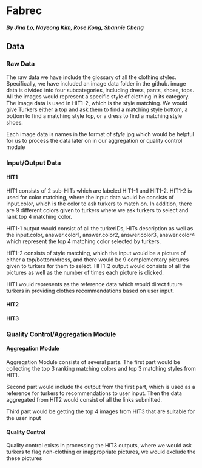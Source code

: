 # Fabrec

_**By Jina Lo, Nayeong Kim, Rose Kong, Shannie Cheng**_

## Data

### Raw Data

The raw data we have include the glossary of all the clothing styles. Specifically, we have included an image data folder in the github. image data is divided into four subcategories, including dress, pants, shoes, tops. All the images would represent a specific style of clothing in its category. The image data is used in HIT1-2, which is the style matching. We would give Turkers either a top and ask them to find a matching style bottom, a bottom to find a matching style top, or a dress to find a matching style shoes.

Each image data is names in the format of *style*.jpg which would be helpful for us to process the data later on in our aggregation or quality control module

### Input/Output Data

#### HIT1
HIT1 consists of 2 sub-HITs which are labeled HIT1-1 and HIT1-2. HIT1-2 is used for color matching, where the input data would be consists of input.color, which is the color to ask turkers to match on. In addition, there are 9 different colors given to turkers where we ask turkers to select and rank top 4 matching color.

HIT1-1 output would consist of all the turkerIDs, HITs description as well as the input.color, answer.color1, answer.color2, answer.color3, answer.color4 which represent the top 4 matching color selected by turkers. 

HIT1-2 consists of style matching, which the input would be a picture of either a top/bottom/dress, and there would be 9 complementary pictures given to turkers for them to select. HIT1-2 output would consists of all the pictures as well as the number of times each picture is clicked. 

HIT1 would represents as the reference data which would direct future turkers in providing clothes recommendations based on user input.

#### HIT2
#### HIT3

### Quality Control/Aggregation Module

#### Aggregation Module
Aggregation Module consists of several parts. The first part would be collecting the top 3 ranking matching colors and top 3 matching styles from HIT1.

Second part would include the output from the first part, which is used as a reference for turkers to recommendations to user input. Then the data aggregated from HIT2 would consist of all the links submitted. 

Third part would be getting the top 4 images from HIT3 that are suitable for the user input

#### Quality Control

Quality control exists in processing the HIT3 outputs, where we would ask turkers to flag non-clothing or inappropriate pictures, we would exclude the these pictures